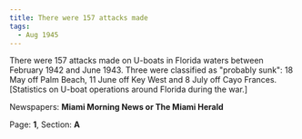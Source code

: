 ```yaml
---  
title: There were 157 attacks made  
tags:  
  - Aug 1945  
---  
```

  
There were 157 attacks made on U-boats in Florida waters between February 1942 and June 1943. Three were classified as "probably sunk": 18 May off Palm Beach, 11 June off Key West and 8 July off Cayo Frances. [Statistics on U-boat operations around Florida during the war.]  
  
Newspapers: **Miami Morning News or The Miami Herald**  
  
Page: **1**, Section: **A** 

